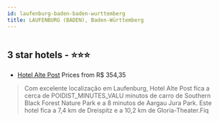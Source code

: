 ```yaml
---
id: laufenburg-baden-baden-wurttemberg
title: LAUFENBURG (BADEN), Baden-Württemberg
---
```


<center><img src="https://i.travelapi.com/hotels/15000000/14910000/14905000/14904935/731f4e29_z.jpg" alt="" /></center>


##  3 star hotels - ⭐️⭐️⭐️

-    [Hotel Alte Post](https://www.hurb.com/br/aud/https://www.hurb.com/br/hotels/laufenburg-baden/hotel-alte-post-HT-7YNA?cmp=18055) Prices from R$ 354,35
   > Com excelente localização em Laufenburg, Hotel Alte Post fica a cerca de POIDIST_MINUTES_VALU minutos de carro de Southern Black Forest Nature Park e a 8 minutos de Aargau Jura Park.  Este hotel fica a 7,4 km de Dreispitz e a 10,2 km de Gloria-Theater.Fiq
